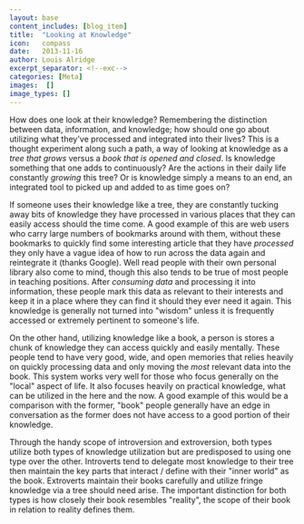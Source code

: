 ```yaml
---
layout: base
content_includes: [blog_item]
title:  "Looking at Knowledge"
icon:   compass
date:   2013-11-16
author: Louis Alridge
excerpt_separator: <!--exc-->
categories: [Meta]
images:  []
image_types: []
---
```


How does one look at their knowledge? Remembering the distinction between data, information, and knowledge; how should one<!--exc--> go about utilizing what they've processed and integrated into their lives? This is a thought experiment along such a path, a way of looking at knowledge as a _tree that grows_ versus a _book that is opened and closed_. Is knowledge something that one adds to continuously? Are the actions in their daily life constantly _growing_ this tree? Or is knowledge simply a means to an end, an integrated tool to picked up and added to as time goes on?

If someone uses their knowledge like a tree, they are constantly tucking away bits of knowledge they have processed in various places that they can easily access should the time come. A good example of this are web users who carry large numbers of bookmarks around with them, without these bookmarks to quickly find some interesting article that they have _processed_ they only have a vague idea of how to run across the data again and reintegrate it (thanks Google). Well read people with their own personal library also come to mind, though this also tends to be true of most people in teaching positions. After _consuming data_ and processing it into information, these people mark this data as relevant to their interests and keep it in a place where they can find it should they ever need it again. This knowledge is generally not turned into "wisdom" unless it is frequently accessed or extremely pertinent to someone's life.

On the other hand, utilizing knowledge like a book, a person is stores a chunk of knowledge they can access quickly and easily mentally. These people tend to have very good, wide, and open memories that relies heavily on quickly processing data and only moving the _most_ relevant data into the book. This system works very well for those who focus generally on the "local" aspect of life. It also focuses heavily on practical knowledge, what can be utilized in the here and the now. A good example of this would be a comparison with the former, "book" people generally have an edge in conversation as the former does not have access to a good portion of their knowledge.

Through the handy scope of introversion and extroversion, both types utilize both types of knowledge utilization but are predisposed to using one type over the other. Introverts tend to delegate most knowledge to their tree then maintain the key parts that interact / define with their "inner world" as the book. Extroverts maintain their books carefully and utilize fringe knowledge via a tree should need arise. The important distinction for both types is how closely their book resembles "reality", the scope of their book in relation to reality defines them.
